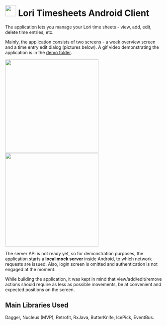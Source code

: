 # <img src="https://raw.githubusercontent.com/artemik/lori-timesheets-android/master/demo/readme-title-image.png" width="35"> Lori Timesheets Android Client 
The application lets you manage your Lori time sheets - view, add, edit, delete time entries, etc.

Mainly, the application consists of two screens - a week overview screen and a time entry edit dialog (pictures below). A gif video demonstrating the application is in the [demo folder](demo/video-gif.gif).

<img src="https://raw.githubusercontent.com/artemik/lori-timesheets-android/master/demo/main-screenshot.JPG" width="300"> <img src="https://raw.githubusercontent.com/artemik/lori-timesheets-android/master/demo/main-screenshot-adding.JPG" width="300">

The server API is not ready yet, so for demonstration purposes, the application starts a **local mock server** inside Android, to which network requests are issued. Also, login screen is omitted and authentication is not engaged at the moment.

While building the application, it was kept in mind that view/add/edit/remove actions should require as less as possible movements, be at convenient and expected positions on the screen. 

## Main Libraries Used
Dagger, Nucleus (MVP), Retrofit, RxJava, ButterKnife, IcePick, EventBus.